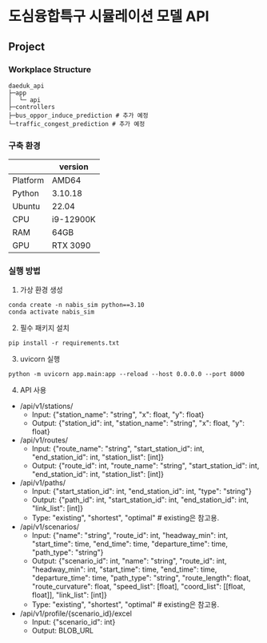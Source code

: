 # 도심융합특구 시뮬레이션 모델 API
## Project
### Workplace Structure
```
daeduk_api
├─app
│  └─ api
├─controllers
├─bus_oppor_induce_prediction # 추가 예정
└─traffic_congest_prediction # 추가 예정
```
### 구축 환경
|                | version |
| ------------------------- | --------------- |
| Platform | AMD64 |
| Python | 3.10.18 |
| Ubuntu | 22.04 |
| CPU | i9-12900K |
| RAM | 64GB |
| GPU | RTX 3090 |

### 실행 방법
1. 가상 환경 생성
```
conda create -n nabis_sim python==3.10
conda activate nabis_sim
```

2. 필수 패키지 설치
```
pip install -r requirements.txt
```

3. uvicorn 실행
```
python -m uvicorn app.main:app --reload --host 0.0.0.0 --port 8000
```

4. API 사용
- /api/v1/stations/
    - Input: {"station_name": "string", "x": float, "y": float}
    - Output: {"station_id": int, "station_name": "string", "x": float, "y": float}
- /api/v1/routes/
    - Input: {"route_name": "string", "start_station_id": int, "end_station_id": int, "station_list": [int]}
    - Output: {"route_id": int, "route_name": "string", "start_station_id": int, "end_station_id": int, "station_list": [int]}
- /api/v1/paths/
    - Input: {"start_station_id": int, "end_station_id": int, "type": "string"}
    - Output: {"path_id": int, "start_station_id": int, "end_station_id": int, "link_list": [int]}
    - Type: "existing", "shortest", "optimal" # existing은 참고용.
- /api/v1/scenarios/
    - Input: {"name": "string", "route_id": int, "headway_min": int, "start_time": time, "end_time": time, "departure_time": time, "path_type": "string"}
    - Output: {"scenario_id": int, "name": "string", "route_id": int, "headway_min": int, "start_time": time, "end_time": time, "departure_time": time, "path_type": "string", "route_length": float, "route_curvature": float, "speed_list": [float], "coord_list": [[float, float]], "link_list": [int]}
    - Type: "existing", "shortest", "optimal" # existing은 참고용.
- /api/v1/profile/{scenario_id}/excel
    - Input: {"scenario_id": int}
    - Output: BLOB_URL